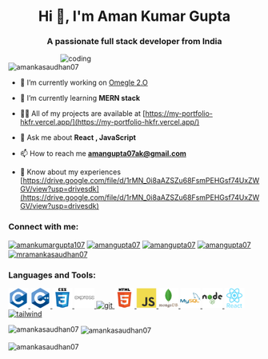 <h1 align="center">Hi 👋, I'm Aman Kumar Gupta</h1>
<h3 align="center">A passionate full stack developer from India</h3>

<img align="right" alt="coding" width="400" src="https://user-images.githubusercontent.com/55389276/140866485-8fb1c876-9a8f-4d6a-98dc-08c4981eaf70.gif"/>

<p align="left"> <img src="https://komarev.com/ghpvc/?username=amankasaudhan07&label=Profile%20views&color=0e75b6&style=flat" alt="amankasaudhan07" /> </p>

- 🔭 I’m currently working on [Omegle 2.O](https://omegle-2-o.vercel.app/)

- 🌱 I’m currently learning **MERN stack**

- 👨‍💻 All of my projects are available at [https://my-portfolio-hkfr.vercel.app/](https://my-portfolio-hkfr.vercel.app/)

- 💬 Ask me about **React , JavaScript**

- 📫 How to reach me **amangupta07ak@gmail.com**

- 📄 Know about my experiences [https://drive.google.com/file/d/1rMN_0i8aAZSZu68FsmPEHGsf74UxZWGV/view?usp=drivesdk](https://drive.google.com/file/d/1rMN_0i8aAZSZu68FsmPEHGsf74UxZWGV/view?usp=drivesdk)

<h3 align="left">Connect with me:</h3>
<p align="left">
<a href="https://linkedin.com/in/amankumargupta107" target="blank"><img align="center" src="https://raw.githubusercontent.com/rahuldkjain/github-profile-readme-generator/master/src/images/icons/Social/linked-in-alt.svg" alt="amankumargupta107" height="30" width="40" /></a>
<a href="https://www.codechef.com/users/amangupta07" target="blank"><img align="center" src="https://cdn.jsdelivr.net/npm/simple-icons@3.1.0/icons/codechef.svg" alt="amangupta07" height="30" width="40" /></a>
<a href="https://codeforces.com/profile/amangupta07" target="blank"><img align="center" src="https://raw.githubusercontent.com/rahuldkjain/github-profile-readme-generator/master/src/images/icons/Social/codeforces.svg" alt="amangupta07" height="30" width="40" /></a>
<a href="https://www.leetcode.com/amangupta07" target="blank"><img align="center" src="https://raw.githubusercontent.com/rahuldkjain/github-profile-readme-generator/master/src/images/icons/Social/leet-code.svg" alt="amangupta07" height="30" width="40" /></a>
<a href="https://auth.geeksforgeeks.org/user/mramankasaudhan07" target="blank"><img align="center" src="https://raw.githubusercontent.com/rahuldkjain/github-profile-readme-generator/master/src/images/icons/Social/geeks-for-geeks.svg" alt="mramankasaudhan07" height="30" width="40" /></a>
</p>

<h3 align="left">Languages and Tools:</h3>
<p align="left"> <a href="https://www.cprogramming.com/" target="_blank" rel="noreferrer"> <img src="https://raw.githubusercontent.com/devicons/devicon/master/icons/c/c-original.svg" alt="c" width="40" height="40"/> </a> <a href="https://www.w3schools.com/cpp/" target="_blank" rel="noreferrer"> <img src="https://raw.githubusercontent.com/devicons/devicon/master/icons/cplusplus/cplusplus-original.svg" alt="cplusplus" width="40" height="40"/> </a> <a href="https://www.w3schools.com/css/" target="_blank" rel="noreferrer"> <img src="https://raw.githubusercontent.com/devicons/devicon/master/icons/css3/css3-original-wordmark.svg" alt="css3" width="40" height="40"/> </a> <a href="https://expressjs.com" target="_blank" rel="noreferrer"> <img src="https://raw.githubusercontent.com/devicons/devicon/master/icons/express/express-original-wordmark.svg" alt="express" width="40" height="40"/> </a> <a href="https://git-scm.com/" target="_blank" rel="noreferrer"> <img src="https://www.vectorlogo.zone/logos/git-scm/git-scm-icon.svg" alt="git" width="40" height="40"/> </a> <a href="https://www.w3.org/html/" target="_blank" rel="noreferrer"> <img src="https://raw.githubusercontent.com/devicons/devicon/master/icons/html5/html5-original-wordmark.svg" alt="html5" width="40" height="40"/> </a> <a href="https://developer.mozilla.org/en-US/docs/Web/JavaScript" target="_blank" rel="noreferrer"> <img src="https://raw.githubusercontent.com/devicons/devicon/master/icons/javascript/javascript-original.svg" alt="javascript" width="40" height="40"/> </a> <a href="https://www.mongodb.com/" target="_blank" rel="noreferrer"> <img src="https://raw.githubusercontent.com/devicons/devicon/master/icons/mongodb/mongodb-original-wordmark.svg" alt="mongodb" width="40" height="40"/> </a> <a href="https://www.mysql.com/" target="_blank" rel="noreferrer"> <img src="https://raw.githubusercontent.com/devicons/devicon/master/icons/mysql/mysql-original-wordmark.svg" alt="mysql" width="40" height="40"/> </a> <a href="https://nodejs.org" target="_blank" rel="noreferrer"> <img src="https://raw.githubusercontent.com/devicons/devicon/master/icons/nodejs/nodejs-original-wordmark.svg" alt="nodejs" width="40" height="40"/> </a> <a href="https://reactjs.org/" target="_blank" rel="noreferrer"> <img src="https://raw.githubusercontent.com/devicons/devicon/master/icons/react/react-original-wordmark.svg" alt="react" width="40" height="40"/> </a> <a href="https://tailwindcss.com/" target="_blank" rel="noreferrer"> <img src="https://www.vectorlogo.zone/logos/tailwindcss/tailwindcss-icon.svg" alt="tailwind" width="40" height="40"/> </a> </p>

<p><img align="left" src="https://github-readme-stats.vercel.app/api/top-langs?username=amankasaudhan07&show_icons=true&locale=en&layout=compact" alt="amankasaudhan07" /></p>

<p>&nbsp;<img align="center" src="https://github-readme-stats.vercel.app/api?username=amankasaudhan07&show_icons=true&locale=en" alt="amankasaudhan07" /></p>

<p><img align="center" src="https://github-readme-streak-stats.herokuapp.com/?user=amankasaudhan07&" alt="amankasaudhan07" /></p>
